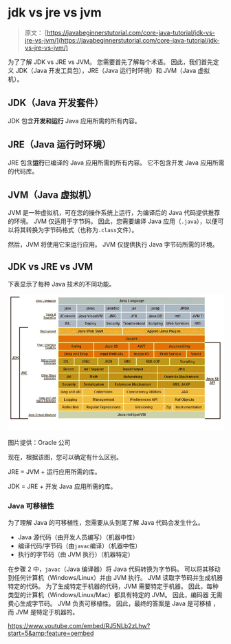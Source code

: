 # jdk vs jre vs jvm

> 原文： [https://javabeginnerstutorial.com/core-java-tutorial/jdk-vs-jre-vs-jvm/](https://javabeginnerstutorial.com/core-java-tutorial/jdk-vs-jre-vs-jvm/)

为了了解 JDK vs JRE vs JVM。 您需要首先了解每个术语。 因此，我们首先定义 JDK（Java 开发工具包），JRE（Java 运行时环境）和 JVM（Java 虚拟机）。

## JDK（Java 开发套件）

JDK 包含**开发和运行** Java 应用所需的所有内容。

## JRE（Java 运行时环境）

JRE 包含**运行**已编译的 Java 应用所需的所有内容。 它不包含开发 Java 应用所需的代码库。

## JVM（Java 虚拟机）

JVM 是一种虚拟机，可在您的操作系统上运行，为编译后的
Java 代码提供推荐的环境。 JVM 仅适用于字节码。 因此，您需要编译 Java 应用（`.java`），以便可以将其转换为字节码格式（也称为`.class`文件）。

然后，JVM 将使用它来运行应用。 JVM 仅提供执行 Java 字节码所需的环境。

## JDK vs JRE vs JVM

下表显示了每种 Java 技术的不同功能。

![JDK vs JRE vs JVM](img/21599dbf3aa17260445057d6eb4d9d5a.png) 

图片提供：Oracle 公司

现在，根据该图，您可以确定有什么区别。

JRE = JVM + 运行应用所需的库。

JDK = JRE + 开发 Java 应用所需的库。

### Java 可移植性

为了理解 Java 的可移植性，您需要从头到尾了解 Java 代码会发生什么。

*   Java 源代码（由开发人员编写）（机器中性）
*   编译代码/字节码（由`javac`编译）（机器中性）
*   执行的字节码（由 JVM 执行）（机器特定）

在步骤 2 中，`javac`（Java 编译器）将 Java 代码转换为字节码。 可以将其移动到任何计算机（Windows/Linux）并由 JVM 执行。 JVM 读取字节码并生成机器特定的代码。 为了生成特定于机器的代码，JVM 需要特定于机器。 因此，每种类型的计算机（Windows/Linux/Mac）都具有特定的 JVM。 因此，编码器
无需费心生成字节码。 JVM 负责可移植性。 因此，最终的答案是 Java 是可移植
，而 JVM 是特定于机器的。

<https://www.youtube.com/embed/RJ5NLb2zLhw?start=5&amp;feature=oembed>

